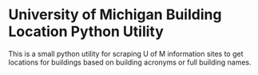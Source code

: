# University of Michigan Building Location Python Utility

This is a small python utility for scraping U of M information sites to get locations for buildings based on building acronyms or full building names.
